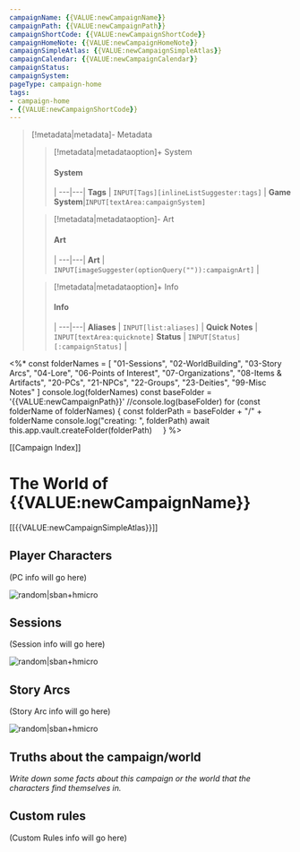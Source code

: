 ```yaml
---
campaignName: {{VALUE:newCampaignName}}
campaignPath: {{VALUE:newCampaignPath}}
campaignShortCode: {{VALUE:newCampaignShortCode}}
campaignHomeNote: {{VALUE:newCampaignHomeNote}}
campaignSimpleAtlas: {{VALUE:newCampaignSimpleAtlas}}
campaignCalendar: {{VALUE:newCampaignCalendar}}
campaignStatus: 
campaignSystem:
pageType: campaign-home
tags:
- campaign-home
- {{VALUE:newCampaignShortCode}}
---
```


> [!metadata|metadata]- Metadata 
>> [!metadata|metadataoption]+ System
>> #### System
>>  |
>> ---|---|
> **Tags** | `INPUT[Tags][inlineListSuggester:tags]` |
> **Game System**|`INPUT[textArea:campaignSystem]`
>
>> [!metadata|metadataoption]- Art
>> #### Art
>>  |
>> ---|---|
>> **Art** | `INPUT[imageSuggester(optionQuery("")):campaignArt]` |
>
>> [!metadata|metadataoption]+ Info
>> #### Info
>>  |
>> ---|---|
>> **Aliases** | `INPUT[list:aliases]` |
>> **Quick Notes** |  `INPUT[textArea:quicknote]`
>> **Status** | `INPUT[Status][:campaignStatus]` |

<%*
const folderNames = [
"01-Sessions",
"02-WorldBuilding",
"03-Story Arcs",
"04-Lore",
"06-Points of Interest",
"07-Organizations",
"08-Items & Artifacts",
"20-PCs",
"21-NPCs",
"22-Groups",
"23-Deities",
"99-Misc Notes"
]
console.log(folderNames)
const baseFolder = '{{VALUE:newCampaignPath}}'
//console.log(baseFolder)
for (const folderName of folderNames) {
  const folderPath = baseFolder + "/" + folderName
  console.log("creating: ", folderPath)
  await this.app.vault.createFolder(folderPath)
    }
%>

[[Campaign Index]]

# The World of {{VALUE:newCampaignName}}

[[{{VALUE:newCampaignSimpleAtlas}}]]

## Player Characters

(PC info will go here)

![random|sban+hmicro](https://source.unsplash.com/random?abstract,fire)
## Sessions

(Session info will go here)

![random|sban+hmicro](https://source.unsplash.com/random?abstract,paper)
## Story Arcs

(Story Arc info will go here)

![random|sban+hmicro](https://source.unsplash.com/random?abstract,water)

## Truths about the campaign/world

*Write down some facts about this campaign or the world that the characters find themselves in.*

## Custom rules

(Custom Rules info will go here)